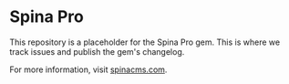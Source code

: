 # Spina Pro

This repository is a placeholder for the Spina Pro gem. This is where we track issues and publish the gem's changelog.

For more information, visit [spinacms.com](https://spinacms.com/spina-pro).
